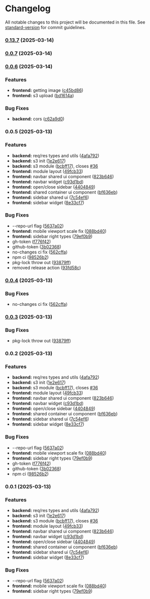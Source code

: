 # Changelog

All notable changes to this project will be documented in this file. See [standard-version](https://github.com/conventional-changelog/standard-version) for commit guidelines.

### [0.13.7](https://github.com/idbeholdv18/collider/compare/v0.0.7...v0.13.7) (2025-03-14)

### [0.0.7](https://github.com/idbeholdv18/collider/compare/v0.0.6...v0.0.7) (2025-03-14)

### [0.0.6](https://github.com/idbeholdv18/collider/compare/v0.0.5...v0.0.6) (2025-03-14)


### Features

* **frontend:** getting image ([c45bd86](https://github.com/idbeholdv18/collider/commit/c45bd8667bc7e5452fb1a96862612210788e3215))
* **frontend:** s3 upload ([bd1614a](https://github.com/idbeholdv18/collider/commit/bd1614afa1c32e435f79a2d0ddd4774135b586e9))


### Bug Fixes

* **backend:** cors ([c62a9d0](https://github.com/idbeholdv18/collider/commit/c62a9d0f767f2c7124a7d0ef16a901903968d020))

### 0.0.5 (2025-03-13)


### Features

* **backend:** req/res types and utils ([4afa792](https://github.com/idbeholdv18/collider/commit/4afa7923e80159e8096f8f01a908458957a0987c))
* **backend:** s3 init ([1e2e617](https://github.com/idbeholdv18/collider/commit/1e2e617c2dab05c775a4fba9270ec963873db24f))
* **backend:** s3 module ([bcbff17](https://github.com/idbeholdv18/collider/commit/bcbff17a0cea1661acae0235416ee35e1e0c96f6)), closes [#36](https://github.com/idbeholdv18/collider/issues/36)
* **frontend:** module layout ([49fcb33](https://github.com/idbeholdv18/collider/commit/49fcb33ca891002bc2100526f7afb8b468a2fc1d))
* **frontend:** navbar shared ui component ([823b646](https://github.com/idbeholdv18/collider/commit/823b646cc783def094bd3b183048da56e4919ae6))
* **frontend:** navbar widget ([c93d1bd](https://github.com/idbeholdv18/collider/commit/c93d1bd1516f40cf99c8a6b4530c1b027e850cae))
* **frontend:** open/close sidebar ([4404849](https://github.com/idbeholdv18/collider/commit/4404849ccf6cade063358c44789e353fb12a41b3))
* **frontend:** shared container ui component ([bf636eb](https://github.com/idbeholdv18/collider/commit/bf636eb47da3509c4617cb0248983266e638061c))
* **frontend:** sidebar shared ui ([7c54ef6](https://github.com/idbeholdv18/collider/commit/7c54ef62be218519e7b8df2e44132aa7f36d1d88))
* **frontend:** sidebar widget ([8e33cf7](https://github.com/idbeholdv18/collider/commit/8e33cf7b545f82976428df66f19f6b596128569b))


### Bug Fixes

* --repo-url flag ([5637a02](https://github.com/idbeholdv18/collider/commit/5637a0292c9420f719bbdb403e6d94527e7f59e2))
* **frontend:** mobile viewport scale fix ([088bd40](https://github.com/idbeholdv18/collider/commit/088bd401349c60d570e3757335862480b88faf95))
* **frontend:** sidebar right types ([79ef0b9](https://github.com/idbeholdv18/collider/commit/79ef0b925330067e2147019775ea13b3777f2829))
* gh-token ([f776f42](https://github.com/idbeholdv18/collider/commit/f776f42f1b0ca84dc90fe41a298b450570c80855))
* github-token ([3b02368](https://github.com/idbeholdv18/collider/commit/3b02368a081a889d07ddc1a36c063d440287b43c))
* no-changes ci fix ([562cffa](https://github.com/idbeholdv18/collider/commit/562cffa4562f11ac0a289cf1d24eaf5bdf291ba7))
* npm ci ([98526b2](https://github.com/idbeholdv18/collider/commit/98526b2c1f053a55cbec845ae58ad2ce220b287f))
* pkg-lock throw out ([93879ff](https://github.com/idbeholdv18/collider/commit/93879fffcbcb8eb319b2386e2992480d1f14b3bb))
* removed release action ([93fd58c](https://github.com/idbeholdv18/collider/commit/93fd58c730b6548789867d499788ac5ed33dece9))

### [0.0.4](https://github.com/idbeholdv18/collider/compare/v0.0.3...v0.0.4) (2025-03-13)


### Bug Fixes

* no-changes ci fix ([562cffa](https://github.com/idbeholdv18/collider/commit/562cffa4562f11ac0a289cf1d24eaf5bdf291ba7))

### [0.0.3](https://github.com/idbeholdv18/collider/compare/v0.0.2...v0.0.3) (2025-03-13)


### Bug Fixes

* pkg-lock throw out ([93879ff](https://github.com/idbeholdv18/collider/commit/93879fffcbcb8eb319b2386e2992480d1f14b3bb))

### 0.0.2 (2025-03-13)


### Features

* **backend:** req/res types and utils ([4afa792](https://github.com/idbeholdv18/collider/commit/4afa7923e80159e8096f8f01a908458957a0987c))
* **backend:** s3 init ([1e2e617](https://github.com/idbeholdv18/collider/commit/1e2e617c2dab05c775a4fba9270ec963873db24f))
* **backend:** s3 module ([bcbff17](https://github.com/idbeholdv18/collider/commit/bcbff17a0cea1661acae0235416ee35e1e0c96f6)), closes [#36](https://github.com/idbeholdv18/collider/issues/36)
* **frontend:** module layout ([49fcb33](https://github.com/idbeholdv18/collider/commit/49fcb33ca891002bc2100526f7afb8b468a2fc1d))
* **frontend:** navbar shared ui component ([823b646](https://github.com/idbeholdv18/collider/commit/823b646cc783def094bd3b183048da56e4919ae6))
* **frontend:** navbar widget ([c93d1bd](https://github.com/idbeholdv18/collider/commit/c93d1bd1516f40cf99c8a6b4530c1b027e850cae))
* **frontend:** open/close sidebar ([4404849](https://github.com/idbeholdv18/collider/commit/4404849ccf6cade063358c44789e353fb12a41b3))
* **frontend:** shared container ui component ([bf636eb](https://github.com/idbeholdv18/collider/commit/bf636eb47da3509c4617cb0248983266e638061c))
* **frontend:** sidebar shared ui ([7c54ef6](https://github.com/idbeholdv18/collider/commit/7c54ef62be218519e7b8df2e44132aa7f36d1d88))
* **frontend:** sidebar widget ([8e33cf7](https://github.com/idbeholdv18/collider/commit/8e33cf7b545f82976428df66f19f6b596128569b))


### Bug Fixes

* --repo-url flag ([5637a02](https://github.com/idbeholdv18/collider/commit/5637a0292c9420f719bbdb403e6d94527e7f59e2))
* **frontend:** mobile viewport scale fix ([088bd40](https://github.com/idbeholdv18/collider/commit/088bd401349c60d570e3757335862480b88faf95))
* **frontend:** sidebar right types ([79ef0b9](https://github.com/idbeholdv18/collider/commit/79ef0b925330067e2147019775ea13b3777f2829))
* gh-token ([f776f42](https://github.com/idbeholdv18/collider/commit/f776f42f1b0ca84dc90fe41a298b450570c80855))
* github-token ([3b02368](https://github.com/idbeholdv18/collider/commit/3b02368a081a889d07ddc1a36c063d440287b43c))
* npm ci ([98526b2](https://github.com/idbeholdv18/collider/commit/98526b2c1f053a55cbec845ae58ad2ce220b287f))

### 0.0.1 (2025-03-13)


### Features

* **backend:** req/res types and utils ([4afa792](https://github.com/idbeholdv18/collider/commit/4afa7923e80159e8096f8f01a908458957a0987c))
* **backend:** s3 init ([1e2e617](https://github.com/idbeholdv18/collider/commit/1e2e617c2dab05c775a4fba9270ec963873db24f))
* **backend:** s3 module ([bcbff17](https://github.com/idbeholdv18/collider/commit/bcbff17a0cea1661acae0235416ee35e1e0c96f6)), closes [#36](https://github.com/idbeholdv18/collider/issues/36)
* **frontend:** module layout ([49fcb33](https://github.com/idbeholdv18/collider/commit/49fcb33ca891002bc2100526f7afb8b468a2fc1d))
* **frontend:** navbar shared ui component ([823b646](https://github.com/idbeholdv18/collider/commit/823b646cc783def094bd3b183048da56e4919ae6))
* **frontend:** navbar widget ([c93d1bd](https://github.com/idbeholdv18/collider/commit/c93d1bd1516f40cf99c8a6b4530c1b027e850cae))
* **frontend:** open/close sidebar ([4404849](https://github.com/idbeholdv18/collider/commit/4404849ccf6cade063358c44789e353fb12a41b3))
* **frontend:** shared container ui component ([bf636eb](https://github.com/idbeholdv18/collider/commit/bf636eb47da3509c4617cb0248983266e638061c))
* **frontend:** sidebar shared ui ([7c54ef6](https://github.com/idbeholdv18/collider/commit/7c54ef62be218519e7b8df2e44132aa7f36d1d88))
* **frontend:** sidebar widget ([8e33cf7](https://github.com/idbeholdv18/collider/commit/8e33cf7b545f82976428df66f19f6b596128569b))


### Bug Fixes

* --repo-url flag ([5637a02](https://github.com/idbeholdv18/collider/commit/5637a0292c9420f719bbdb403e6d94527e7f59e2))
* **frontend:** mobile viewport scale fix ([088bd40](https://github.com/idbeholdv18/collider/commit/088bd401349c60d570e3757335862480b88faf95))
* **frontend:** sidebar right types ([79ef0b9](https://github.com/idbeholdv18/collider/commit/79ef0b925330067e2147019775ea13b3777f2829))
